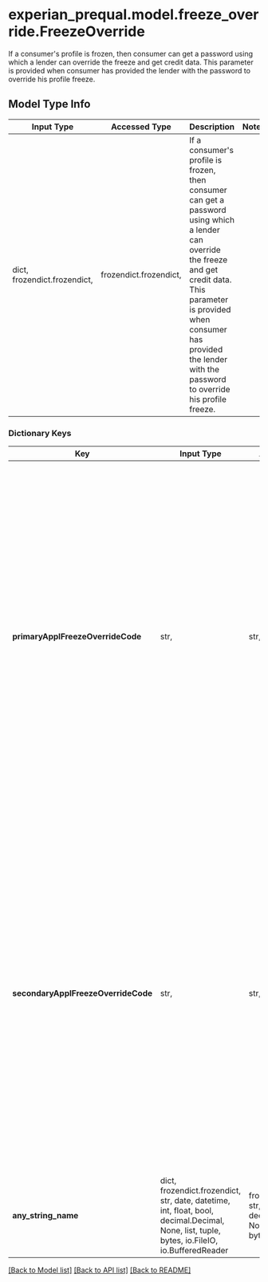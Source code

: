 # experian_prequal.model.freeze_override.FreezeOverride

If a consumer's profile is frozen, then consumer can get a password using which a lender can override the freeze and get credit data. This parameter is provided when consumer has provided the lender with the password to override his profile freeze.

## Model Type Info
Input Type | Accessed Type | Description | Notes
------------ | ------------- | ------------- | -------------
dict, frozendict.frozendict,  | frozendict.frozendict,  | If a consumer&#x27;s profile is frozen, then consumer can get a password using which a lender can override the freeze and get credit data. This parameter is provided when consumer has provided the lender with the password to override his profile freeze. | 

### Dictionary Keys
Key | Input Type | Accessed Type | Description | Notes
------------ | ------------- | ------------- | ------------- | -------------
**primaryApplFreezeOverrideCode** | str,  | str,  | This is the freeze override code for the primary applicant Used when a consumer has authorized the client to access his or her frozen file and has provided the client with his or her pass code. This passcode is to be provided to Experian so that Experian can override the freeze and return credit data for the consumer back to the client. | [optional] 
**secondaryApplFreezeOverrideCode** | str,  | str,  | This is the freeze override code for the secondary applicant Used when a consumer has authorized the client to access his or her frozen file and has provided the client with his or her pass code. This passcode is to be provided to Experian so that Experian can override the freeze and return credit data for the consumer back to the client. | [optional] 
**any_string_name** | dict, frozendict.frozendict, str, date, datetime, int, float, bool, decimal.Decimal, None, list, tuple, bytes, io.FileIO, io.BufferedReader | frozendict.frozendict, str, BoolClass, decimal.Decimal, NoneClass, tuple, bytes, FileIO | any string name can be used but the value must be the correct type | [optional]

[[Back to Model list]](../../README.md#documentation-for-models) [[Back to API list]](../../README.md#documentation-for-api-endpoints) [[Back to README]](../../README.md)

